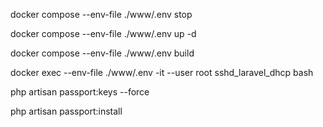 docker compose --env-file ./www/.env stop

docker compose --env-file ./www/.env up -d

docker compose --env-file ./www/.env build

docker exec --env-file ./www/.env -it --user root sshd_laravel_dhcp bash

php artisan passport:keys --force

php artisan passport:install

